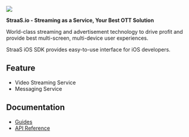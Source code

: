 ![](https://event.livehouse.in/straas.io/admintool/images/logo.png)

**StraaS.io - Streaming as a Service, Your Best OTT Solution**

World-class streaming and advertisement technology to drive profit and provide best multi-screen, 
multi-device user experiences.

StraaS iOS SDK provides easy-to-use interface for iOS developers. 

## Feature

- Video Streaming Service
- Messaging Service

## Documentation

- [Guides](https://github.com/StraaS/StraaS-iOS/wiki)
- [API Reference](https://straas.github.io/StraaS-iOS/)

